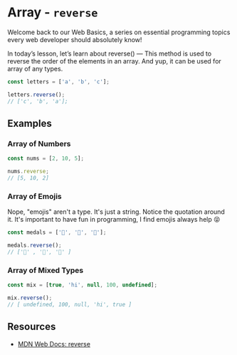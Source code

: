 # Array - `reverse`

Welcome back to our Web Basics, a series on essential programming topics every web developer should absolutely know!

In today’s lesson, let’s learn about reverse() — This method is used to reverse the order of the elements in an array. And yup, it can be used for array of any types.

```javascript
const letters = ['a', 'b', 'c'];

letters.reverse();
// ['c', 'b', 'a'];
```

## Examples

### Array of Numbers

```javascript
const nums = [2, 10, 5];

nums.reverse;
// [5, 10, 2]
```

### Array of Emojis

Nope, "emojis" aren't a type. It's just a string. Notice the quotation around it. It's important to have fun in programming, I find emojis always help 😝

```javascript
const medals = ['🥇', '🥈', '🥉'];

medals.reverse();
// ['🥉' , '🥈', '🥇' ]
```

### Array of Mixed Types

```javascript
const mix = [true, 'hi', null, 100, undefined];

mix.reverse();
// [ undefined, 100, null, 'hi', true ]
```

## Resources

- [MDN Web Docs: reverse](https://developer.mozilla.org/en-US/docs/Web/JavaScript/Reference/Global_Objects/Array/reverse)

